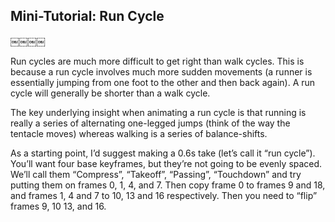 ## Mini-Tutorial: Run Cycle

￼￼￼￼

Run cycles are much more difficult to get right than walk cycles. This is because a run cycle involves much more sudden movements (a runner is essentially jumping from one foot to the other and then back again). A run cycle will generally be shorter than a walk cycle.

The key underlying insight when animating a run cycle is that running is really a series of alternating one-legged jumps (think of the way the tentacle moves) whereas walking is a series of balance-shifts.

As a starting point, I’d suggest making a 0.6s take (let’s call it “run cycle”). You’ll want four base keyframes, but they’re not going to be evenly spaced. We’ll call them “Compress”, “Takeoff”, “Passing”, “Touchdown” and try putting them on frames 0, 1, 4, and 7. Then copy frame 0 to frames 9 and 18, and frames 1, 4 and 7 to 10, 13 and 16 respectively. Then you need to “flip” frames 9, 10 13, and 16.

